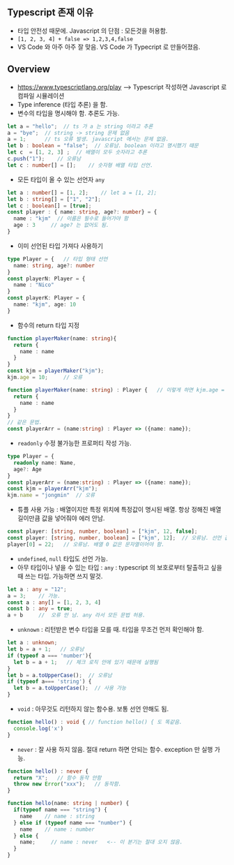 ## Typescript 존재 이유
- 타입 안전성 때문에. Javascript 의 단점 : 모든것을 허용함.
- `[1, 2, 3, 4] + false => 1,2,3,4,false`
- VS Code 와 아주 아주 잘 맞음. VS Code 가 Typecript 로 만들어졌음.

## Overview
- https://www.typescriptlang.org/play --> Typescript 작성하면 Javascript 로 컴파일 시뮬레이션
- Type inference (타입 추론) 을 함.
- 변수의 타입을 명시해야 함. 추론도 가능.
```typescript
let a = "hello";  // ts 가 a 는 string 이라고 추론
a = "bye";  // string -> string 문제 없음
a = 1;      // ts 오류 발생. javascript 에서는 문제 없음.
let b : boolean = "false";  // 오류남. boolean 이라고 명시했기 때문
let c  = [1, 2, 3] ;  // 배열이 모두 숫자라고 추론
c.push("1");    // 오류남
let c : number[] = [];    // 숫자형 배열 타입 선언.
```
- 모든 타입이 올 수 있는 선언자 `any`
```typescript
let a : number[] = [1, 2];    // let a = [1, 2];
let b : string[] = ["1", "2"];
let c : boolean[] = [true];
const player : { name: string, age?: number} = {
  name : "kjm"  // 이름은 필수로 들어가야 함
  age : 3     // age? 는 없어도 됨.
}
```
- 이미 선언된 타입 가져다 사용하기
```typescript
type Player = {   // 타입 형태 선언
  name: string, age?: number
}
const playerN: Player = {
  name : "Nico"
}
const playerK: Player = {
  name: "kjm", age: 10
}
```
- 함수의 return 타입 지정
```typescript
function playerMaker(name: string){
  return {
    name : name
  }
}
const kjm = playerMaker("kjm");
kjm.age = 10;     // 오류

function playerMaker(name: string) : Player {   // 이렇게 하면 kjm.age = 10; 오류 안 남.
  return {
    name : name
  }
}
// 같은 문법.
const playerArr = (name:string) : Player => ({name: name});
```
- `readonly` 수정 불가능한 프로퍼티 작성 가능.
```typescript
type Player = {
  readonly name: Name,
  age?: Age
}
const playerArr = (name:string) : Player => ({name: name});
const kjm = playerArr("kjm");
kjm.name = "jongmin"  // 오류
```
- 튜플 사용 가능 : 배열이지만 특정 위치에 특정값이 명시된 배열. 항상 정해진 배열 길이만큼 값을 넣어줘야 에러 안남.
```typescript
const player: [string, number, boolean] = ["kjm", 12, false];
const player: [string, number, boolean] = ["kjm", 12];  // 오류남. 선언 값은 무조건 3개.
player[0] = 22;   // 오류남. 배열 0 값은 문자열이어야 함.
```
- `undefined`, `null` 타입도 선언 가능.
- 아무 타입이나 넣을 수 있는 타입 : `any` : typescript 의 보호로부터 탈출하고 싶을 때 쓰는 타입. 가능하면 쓰지 말것.
```typescript
let a : any = "12";
a = 3;    // 가능.
const a : any[] = [1, 2, 3, 4]
const b : any = true;
a + b     //  오류 안 남. any 라서 모든 문법 허용.
```
- `unknown` : 리턴받은 변수 타입을 모를 때. 타입을 무조건 먼저 확인해야 함.
```typescript
let a : unknown;
let b = a + 1;   // 오류남
if (typeof a === 'number'){
  let b = a + 1;   // 체크 로직 안에 있기 때문에 실행됨
}
let b = a.toUpperCase();  // 오류남
if (typeof a=== 'string') {
  let b = a.toUpperCase();  // 사용 가능
}
```
- `void` : 아무것도 리턴하지 않는 함수용. 보통 선언 안해도 됨.
```typescript
function hello() : void { // function hello() { 도 똑같음.
  console.log('x')
}
```
- `never` : 잘 사용 하지 않음. 절대 return 하면 안되는 함수. exception 만 실행 가능.
```typescript
function hello() : never {
  return "X";   // 함수 동작 안함
  throw new Error("xxx");   // 동작함.
}

function hello(name: string | number) {
  if(typeof name === "string") {
    name    // name : string
  } else if (typeof name === "number") {
    name    // name : number
  } else {
    name;     // name : never   <-- 이 분기는 절대 오지 않음.
  }
}
```